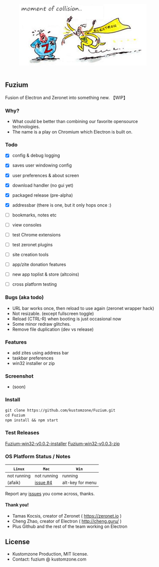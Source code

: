 
<div align="center">
  <img src="gfx/zero_electron.jpg"><br><br>
</div>

## Fuzium 

Fusion of Electron and Zeronet into something new. 【WIP】


### Why?

 * What could be better than combining our favorite opensource technologies. 
 * The name is a play on Chromium which Electron is built on.


### Todo

- [x] config & debug logging
- [x] saves user windowing config
- [x] user preferences & about screen
- [x] download handler (no gui yet)
- [x] packaged release (pre-alpha)
- [x] addressbar (there is one, but it only hops once :)
- [ ] bookmarks, notes etc
- [ ] view consoles
- [ ] test Chrome extensions
- [ ] test zeronet plugins
- [ ] site creation tools
- [ ] app/zite donation features
- [ ] new app toplist & store (altcoins)
- [ ] cross platform testing


### Bugs (aka todo)

 * URL bar works once, then reload to use again (zeronet wrapper hack)
 * Not resizable. (except fullscreen toggle)
 * Reload (CTRL-R) when booting is just occasional now
 * Some minor redraw glitches.
 * Remove file duplication (dev vs release)

 
### Features

 * add zites using address bar
 * taskbar preferences
 * win32 installer or zip


### Screenshot

 * (soon)


### Install

```
git clone https://github.com/kustomzone/Fuzium.git
cd Fuzium
npm install && npm start
```

### Test Releases

[Fuzium-win32-v0.0.2-installer](https://github.com/kustomzone/Fuzium/releases/tag/v0.0.2-pre-alpha)
[Fuzium-win32-v0.0.3-zip](https://github.com/kustomzone/Fuzium/releases/tag/v0.0.3-pre-alpha)


### OS Platform Status / Notes

| **`Linux`** | **`Mac`** | **`Win`** |
|-------------|-----------|-----------|
| not running | not running | running  |
|  (afaik)    | [issue #4](https://github.com/kustomzone/Fuzium/issues/4) |alt-key for menu|


Report any [issues](https://github.com/kustomzone/Fuzium/issues) you come across, thanks.


#### Thank you!

 - Tamas Kocsis, creator of Zeronet ( https://zeronet.io )
 - Cheng Zhao, creator of Electron ( http://cheng.guru/ )
 - Plus Github and the rest of the team working on Electron


License
-------

- Kustomzone Production, MIT license.
- Contact: fuzium @ kustomzone.com


